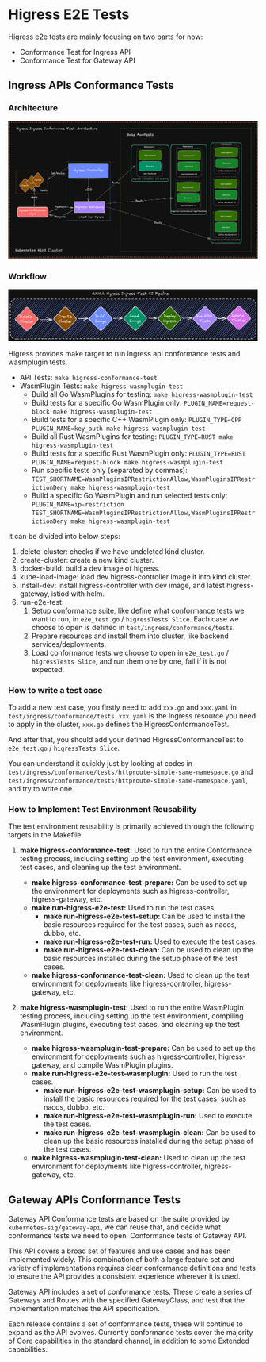 # Higress E2E Tests

Higress e2e tests are mainly focusing on two parts for now:

+ Conformance Test for Ingress API
+ Conformance Test for Gateway API

## Ingress APIs Conformance Tests

### Architecture

![ingress-arch](./e2e/arch.png)

### Workflow

![ingress-workflow](./e2e/pipeline.png)

Higress provides make target to run ingress api conformance tests and wasmplugin tests,

+ API Tests: `make higress-conformance-test`
+ WasmPlugin Tests: `make higress-wasmplugin-test`
    + Build all Go WasmPlugins for testing: `make higress-wasmplugin-test`
    + Build tests for a specific Go WasmPlugin only: `PLUGIN_NAME=request-block make higress-wasmplugin-test`
    + Build tests for a specific C++ WasmPlugin only: `PLUGIN_TYPE=CPP PLUGIN_NAME=key_auth make higress-wasmplugin-test`
    + Build all Rust WasmPlugins for testing: `PLUGIN_TYPE=RUST make higress-wasmplugin-test`
    + Build tests for a specific Rust WasmPlugin only: `PLUGIN_TYPE=RUST PLUGIN_NAME=request-block make higress-wasmplugin-test`
    + Run specific tests only (separated by commas): `TEST_SHORTNAME=WasmPluginsIPRestrictionAllow,WasmPluginsIPRestrictionDeny make higress-wasmplugin-test`
    + Build a specific Go WasmPlugin and run selected tests only: `PLUGIN_NAME=ip-restriction TEST_SHORTNAME=WasmPluginsIPRestrictionAllow,WasmPluginsIPRestrictionDeny make higress-wasmplugin-test`

It can be divided into below steps:

1. delete-cluster: checks if we have undeleted kind cluster.
2. create-cluster: create a new kind cluster.
3. docker-build: build a dev image of higress.
4. kube-load-image: load dev higress-controller image it into kind cluster.
5. install-dev: install higress-controller with dev image, and latest higress-gateway, istiod with helm.
6. run-e2e-test:
    1. Setup conformance suite, like define what conformance tests we want to run, in `e2e_test.go` / `higressTests Slice`. Each case we choose to open is defined in `test/ingress/conformance/tests`.
    2. Prepare resources and install them into cluster, like backend services/deployments.
    3. Load conformance tests we choose to open in `e2e_test.go` / `higressTests Slice`, and run them one by one, fail if it is not expected.

### How to write a test case

To add a new test case, you firstly need to add `xxx.go` and `xxx.yaml` in `test/ingress/conformance/tests`. `xxx.yaml` is the Ingress resource you need to apply in the cluster, `xxx.go` defines the HigressConformanceTest.

And after that, you should add your defined HigressConformanceTest to `e2e_test.go` / `higressTests Slice`.

You can understand it quickly just by looking at codes in `test/ingress/conformance/tests/httproute-simple-same-namespace.go` and `test/ingress/conformance/tests/httproute-simple-same-namespace.yaml`, and try to write one.

### How to Implement Test Environment Reusability

The test environment reusability is primarily achieved through the following targets in the Makefile:

1. **make higress-conformance-test:** Used to run the entire Conformance testing process, including setting up the test environment, executing test cases, and cleaning up the test environment.
   - **make higress-conformance-test-prepare:** Can be used to set up the environment for deployments such as higress-controller, higress-gateway, etc.
   - **make run-higress-e2e-test:** Used to run the test cases.
      - **make run-higress-e2e-test-setup:** Can be used to install the basic resources required for the test cases, such as nacos, dubbo, etc.
      - **make run-higress-e2e-test-run:** Used to execute the test cases.
      - **make run-higress-e2e-test-clean:** Can be used to clean up the basic resources installed during the setup phase of the test cases.
   - **make higress-conformance-test-clean:** Used to clean up the test environment for deployments like higress-controller, higress-gateway, etc.

2. **make higress-wasmplugin-test:** Used to run the entire WasmPlugin testing process, including setting up the test environment, compiling WasmPlugin plugins, executing test cases, and cleaning up the test environment.
   - **make higress-wasmplugin-test-prepare:** Can be used to set up the environment for deployments such as higress-controller, higress-gateway, and compile WasmPlugin plugins.
   - **make run-higress-e2e-test-wasmplugin:** Used to run the test cases.
      - **make run-higress-e2e-test-wasmplugin-setup:** Can be used to install the basic resources required for the test cases, such as nacos, dubbo, etc.
      - **make run-higress-e2e-test-wasmplugin-run:** Used to execute the test cases.
      - **make run-higress-e2e-test-wasmplugin-clean:** Can be used to clean up the basic resources installed during the setup phase of the test cases.
   - **make higress-wasmplugin-test-clean:** Used to clean up the test environment for deployments like higress-controller, higress-gateway, etc.

## Gateway APIs Conformance Tests

Gateway API Conformance tests are based on the suite provided by `kubernetes-sig/gateway-api`, we can reuse that,
and decide what conformance tests we need to open. Conformance tests of Gateway API.

This API covers a broad set of features and use cases and has been implemented widely.
This combination of both a large feature set and variety of implementations requires
clear conformance definitions and tests to ensure the API provides a consistent experience wherever it is used.

Gateway API includes a set of conformance tests. These create a series of Gateways and Routes with the specified
GatewayClass, and test that the implementation matches the API specification.

Each release contains a set of conformance tests, these will continue to expand as the API evolves.
Currently conformance tests cover the majority of Core capabilities in the standard channel, in addition to some Extended capabilities.
